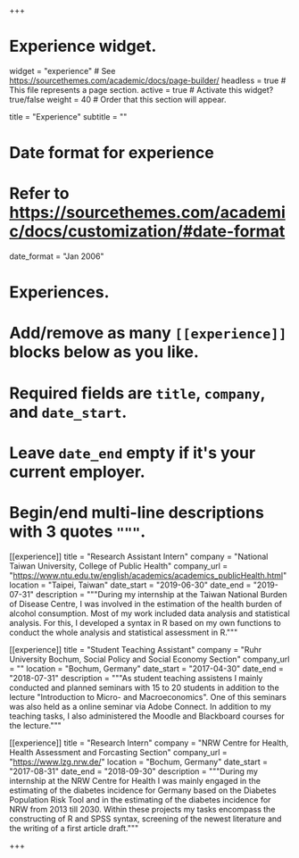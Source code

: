 +++
# Experience widget.
widget = "experience"  # See https://sourcethemes.com/academic/docs/page-builder/
headless = true  # This file represents a page section.
active = true  # Activate this widget? true/false
weight = 40  # Order that this section will appear.

title = "Experience"
subtitle = ""

# Date format for experience
#   Refer to https://sourcethemes.com/academic/docs/customization/#date-format
date_format = "Jan 2006"

# Experiences.
#   Add/remove as many `[[experience]]` blocks below as you like.
#   Required fields are `title`, `company`, and `date_start`.
#   Leave `date_end` empty if it's your current employer.
#   Begin/end multi-line descriptions with 3 quotes `"""`.
[[experience]]
  title = "Research Assistant Intern"
  company = "National Taiwan University, College of Public Health"
  company_url = "https://www.ntu.edu.tw/english/academics/academics_publicHealth.html"
  location = "Taipei, Taiwan"
  date_start = "2019-06-30"
  date_end = "2019-07-31"
  description = """During my internship at the Taiwan National Burden of Disease Centre, I was involved in the estimation of the health burden of alcohol consumption. Most of my work included data analysis and statistical analysis. For this, I developed a syntax in R based on my own functions to conduct the whole analysis and statistical assessment in R."""

[[experience]]
  title = "Student Teaching Assistant"
  company = "Ruhr University Bochum, Social Policy and Social Economy Section"
  company_url = ""
  location = "Bochum, Germany"
  date_start = "2017-04-30"
  date_end = "2018-07-31"
  description = """As student teaching assistens I mainly conducted and planned seminars with 15 to 20 students in addition to the lecture "Introduction to Micro- and Macroeconomics". One of this seminars was also held as a online seminar via Adobe Connect. In addition to my teaching tasks, I also administered the Moodle and Blackboard courses for the lecture."""

[[experience]]
  title = "Research Intern"
  company = "NRW Centre for Health, Health Assessment and Forcasting Section"
  company_url = "https://www.lzg.nrw.de/"
  location = "Bochum, Germany"
  date_start = "2017-08-31"
  date_end = "2018-09-30"
  description = """During my internship at the NRW Centre for Health I was mainly engaged in the estimating of the diabetes incidence for Germany based on the Diabetes Population Risk Tool and in the estimating of the diabetes incidence for NRW from 2013 till 2030. Within these projects my tasks encompass the constructing of R and SPSS syntax, screening of the newest literature and the writing of a first article draft."""

+++
